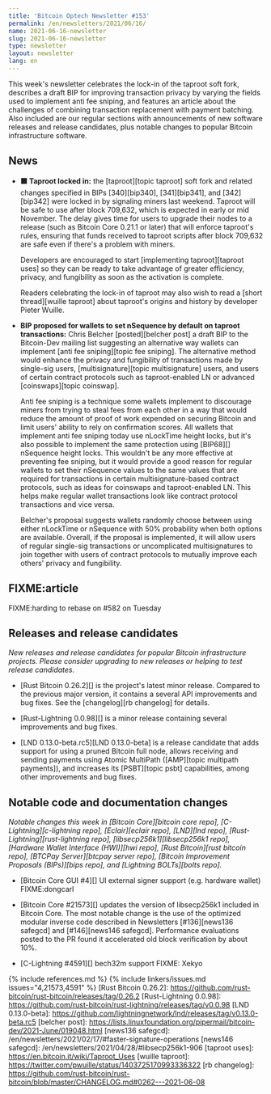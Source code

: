 ```yaml
---
title: 'Bitcoin Optech Newsletter #153'
permalink: /en/newsletters/2021/06/16/
name: 2021-06-16-newsletter
slug: 2021-06-16-newsletter
type: newsletter
layout: newsletter
lang: en
---
```

This week's newsletter celebrates the lock-in of the taproot soft fork,
describes a draft BIP for improving transaction
privacy by varying the fields used to implement anti fee sniping, and
features an article about the challenges of combining transaction
replacement with payment batching.  Also included are our regular
sections with announcements of new software releases and release
candidates, plus notable changes to popular Bitcoin infrastructure
software.

## News

- **🟩  Taproot locked in:** the [taproot][topic taproot] soft fork and
  related changes specified in BIPs [340][bip340], [341][bip341], and
  [342][bip342] were locked in by signaling miners last weekend.
  Taproot will be safe to use after block 709,632, which is expected in
  early or mid November.  The delay gives time for users to upgrade
  their nodes to a release (such as Bitcoin Core 0.21.1 or later) that will
  enforce taproot's rules, ensuring that funds received to taproot
  scripts after block 709,632 are safe even if there's a problem with
  miners.

    Developers are encouraged to start [implementing taproot][taproot
    uses] so they can
    be ready to take advantage of greater efficiency, privacy, and
    fungibility as soon as the activation is complete.

    Readers celebrating the lock-in of taproot may also wish to read a
    [short thread][wuille taproot] about taproot's origins and history by
    developer Pieter Wuille.

- **BIP proposed for wallets to set nSequence by default on taproot transactions:**
  Chris Belcher [posted][belcher post] a draft BIP to the Bitcoin-Dev
  mailing list suggesting an alternative way wallets can implement [anti
  fee sniping][topic fee sniping].  The alternative method would enhance
  the privacy and fungibility of transactions made by single-sig users,
  [multisignature][topic multisignature] users, and users of certain
  contract protocols such as taproot-enabled LN or advanced
  [coinswaps][topic coinswap].

    Anti fee sniping is a technique some wallets implement to discourage
    miners from trying to steal fees from each other in a way that would
    reduce the amount of proof of work expended on securing Bitcoin and
    limit users' ability to rely on confirmation scores.  All wallets
    that implement anti fee sniping today use nLockTime height locks,
    but it's also possible to implement the same protection using
    [BIP68][] nSequence height locks.  This wouldn't be any more
    effective at preventing fee sniping, but it would provide a good
    reason for regular wallets to set their nSequence values to the same
    values that are required for transactions in certain
    multisignature-based contract protocols, such as ideas for coinswaps
    and taproot-enabled LN.  This helps make regular wallet transactions
    look like contract protocol transactions and vice versa.

    Belcher's proposal suggests wallets randomly choose between using
    either nLockTime or nSequence with 50% probability when both options
    are available.  Overall, if the proposal is implemented, it will
    allow users of regular single-sig transactions or uncomplicated
    multisignatures to join together with users of contract protocols to
    mutually improve each others' privacy and fungibility.

## FIXME:article

FIXME:harding to rebase on #582 on Tuesday

## Releases and release candidates

*New releases and release candidates for popular Bitcoin infrastructure
projects.  Please consider upgrading to new releases or helping to test
release candidates.*

- [Rust Bitcoin 0.26.2][] is the project's latest minor release.
  Compared to the previous major version, it contains a several API
  improvements and bug fixes.  See the [changelog][rb changelog] for
  details.

- [Rust-Lightning 0.0.98][] is a minor release containing several
  improvements and bug fixes.  <!-- there's no release notes or
  changelog I can see, so not much to say here. -->

- [LND 0.13.0-beta.rc5][LND 0.13.0-beta] is a release candidate that
  adds support for using a pruned Bitcoin full node, allows receiving
  and sending payments using Atomic MultiPath ([AMP][topic multipath payments]),
  and increases its [PSBT][topic psbt] capabilities, among other improvements
  and bug fixes.

## Notable code and documentation changes

*Notable changes this week in [Bitcoin Core][bitcoin core repo],
[C-Lightning][c-lightning repo], [Eclair][eclair repo], [LND][lnd repo],
[Rust-Lightning][rust-lightning repo], [libsecp256k1][libsecp256k1
repo], [Hardware Wallet Interface (HWI)][hwi repo],
[Rust Bitcoin][rust bitcoin repo], [BTCPay Server][btcpay server repo],
[Bitcoin Improvement Proposals (BIPs)][bips repo], and [Lightning
BOLTs][bolts repo].*

- [Bitcoin Core GUI #4][] UI external signer support (e.g. hardware wallet) FIXME:dongcarl

- [Bitcoin Core #21573][] updates the version of libsecp256k1 included
  in Bitcoin Core.  The most notable change is the use of the
  optimized modular inverse code described in Newsletters [#136][news136
  safegcd] and [#146][news146 safegcd].  Performance evaluations posted
  to the PR found it accelerated old block verification by about 10%.

- [C-Lightning #4591][] bech32m support FIXME: Xekyo

{% include references.md %}
{% include linkers/issues.md issues="4,21573,4591" %}
[Rust Bitcoin 0.26.2]: https://github.com/rust-bitcoin/rust-bitcoin/releases/tag/0.26.2
[Rust-Lightning 0.0.98]: https://github.com/rust-bitcoin/rust-lightning/releases/tag/v0.0.98
[LND 0.13.0-beta]: https://github.com/lightningnetwork/lnd/releases/tag/v0.13.0-beta.rc5
[belcher post]: https://lists.linuxfoundation.org/pipermail/bitcoin-dev/2021-June/019048.html
[news136 safegcd]: /en/newsletters/2021/02/17/#faster-signature-operations
[news146 safegcd]: /en/newsletters/2021/04/28/#libsecp256k1-906
[taproot uses]: https://en.bitcoin.it/wiki/Taproot_Uses
[wuille taproot]: https://twitter.com/pwuille/status/1403725170993336322
[rb changelog]: https://github.com/rust-bitcoin/rust-bitcoin/blob/master/CHANGELOG.md#0262---2021-06-08
